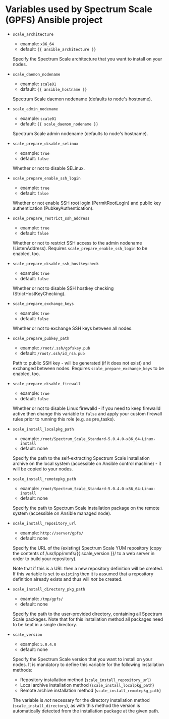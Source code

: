 Variables used by Spectrum Scale (GPFS) Ansible project
=======================================================

- `scale_architecture`
  - example: `x86_64`
  - default: `{{ ansible_architecture }}`

  Specify the Spectrum Scale architecture that you want to install on your nodes.

- `scale_daemon_nodename`
  - example: `scale01`
  - dafault: `{{ ansible_hostname }}`

  Spectrum Scale daemon nodename (defaults to node's hostname).

- `scale_admin_nodename`
  - example: `scale01`
  - dafault: `{{ scale_daemon_nodename }}`

  Spectrum Scale admin nodename (defaults to node's hostname).

- `scale_prepare_disable_selinux`
  - example: `true`
  - default: `false`

  Whether or not to disable SELinux.

- `scale_prepare_enable_ssh_login`
  - example: `true`
  - default: `false`

  Whether or not enable SSH root login (PermitRootLogin) and public key authentication (PubkeyAuthentication).

- `scale_prepare_restrict_ssh_address`
  - example: `true`
  - default: `false`

  Whether or not to restrict SSH access to the admin nodename (ListenAddress). Requires `scale_prepare_enable_ssh_login` to be enabled, too.

- `scale_prepare_disable_ssh_hostkeycheck`
  - example: `true`
  - default: `false`

  Whether or not to disable SSH hostkey checking (StrictHostKeyChecking).

- `scale_prepare_exchange_keys`
  - example: `true`
  - default: `false`

  Whether or not to exchange SSH keys between all nodes.

- `scale_prepare_pubkey_path`
  - example: `/root/.ssh/gpfskey.pub`
  - default: `/root/.ssh/id_rsa.pub`

  Path to public SSH key - will be generated (if it does not exist) and exchanged between nodes. Requires `scale_prepare_exchange_keys` to be enabled, too.

- `scale_prepare_disable_firewall`
  - example: `true`
  - default: `false`

  Whether or not to disable Linux firewalld - if you need to keep firewalld active then change this variable to `false` and apply your custom firewall rules prior to running this role (e.g. as pre_tasks).

- `scale_install_localpkg_path`
  - example: `/root/Spectrum_Scale_Standard-5.0.4.0-x86_64-Linux-install`
  - default: none

  Specify the path to the self-extracting Spectrum Scale installation archive on the local system (accessible on Ansible control machine) - it will be copied to your nodes.

- `scale_install_remotepkg_path`
  - example: `/root/Spectrum_Scale_Standard-5.0.4.0-x86_64-Linux-install`
  - default: none

  Specify the path to Spectrum Scale installation package on the remote system (accessible on Ansible managed node).

- `scale_install_repository_url`
  - example: `http://server/gpfs/`
  - default: none

  Specify the URL of the (existing) Spectrum Scale YUM repository (copy the contents of /usr/lpp/mmfs/{{ scale_version }}/ to a web server in order to build your repository).

  Note that if this is a URL then a new repository definition will be created. If this variable is set to `existing` then it is assumed that a repository definition already exists and thus will *not* be created.

- `scale_install_directory_pkg_path`
  - example: `/tmp/gpfs/`
  - default: none

  Specify the path to the user-provided directory, containing all Spectrum Scale packages. Note that for this installation method all packages need to be kept in a single directory.

- `scale_version`
  - example: `5.0.4.0`
  - default: none

  Specify the Spectrum Scale version that you want to install on your nodes. It is mandatory to define this variable for the following installation methods:
  - Repository installation method (`scale_install_repository_url`)
  - Local archive installation method (`scale_install_localpkg_path`)
  - Remote archive installation method (`scale_install_remotepkg_path`)

  The variable is *not* necessary for the directory installation method (`scale_install_directory`), as with this method the version is automatically detected from the installation package at the given path.
